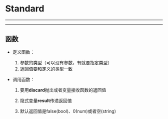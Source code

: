 # Standard

---

---

## 函数

- 定义函数：

  1. 参数的类型（可以没有参数，有就要指定类型）
  2. 返回值要和定义的类型一致

- 调用函数：

  1. 要用**discard**抛出或者变量接收函数的返回值

  2. 隐式变量**result**传递返回值

  3. 默认返回值是false(bool)、0(num)或者空(string)

     